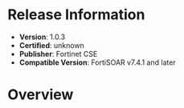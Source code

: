 # Release Information
 - **Version**: 1.0.3
 - **Certified**: unknown
 - **Publisher**: Fortinet CSE
 - **Compatible Version**: FortiSOAR v7.4.1 and later

# Overview



